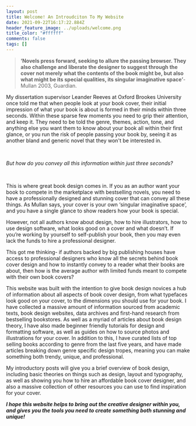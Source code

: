```yaml
---
layout: post
title: Welcome! An Introudciton To My Website
date: 2021-09-22T16:17:22.884Z
header_feature_image: ../uploads/welcome.png
title_color: "#ffffff"
comments: false
tags: []
---
```

<!--StartFragment-->

> **‘Novels press forward, seeking to allure the passing browser. They also challenge and liberate the designer to suggest through the cover not merely what the contents of the book might be, but also what might be its special qualities, its singular imaginative space’**- Mullan 2003, Guardian. 



My dissertation supervisor Leander Reeves at Oxford Brookes University once told me that when people look at  your book cover, their initial impression of what your book is about is formed in their minds within three seconds. Within these sparse few moments you need to grip their attention, and keep it. They need to be told the genre, themes, action, tone, and anything else you want them to know about your book all within their first glance, or you run the risk of people passing your book by, seeing it as another bland and generic novel that they won't be interested in. 

 

*But how do you convey all this information within just three seconds?*

 

This is where great book design comes in. If you as an author want your book to compete in the marketplace with bestselling novels, you need to have a professionally designed and stunning cover that can convey all these things. As Mullan says, your cover is your own ‘singular imaginative space’, and you have a single glance to show readers how your book is special.

However, not all authors know about design, how to hire illustrators, how to use design software, what looks good on a cover and what doesn’t. If you’re working by yourself to self-publish your book, then you may even lack the funds to hire a professional designer. 

This got me thinking- if authors backed by big publishing houses have access to professional designers who know all the secrets behind book cover design and how to instantly convey to a reader what their books are about, then how is the average author with limited funds meant to compete with their own book covers? 

This website was built with the intention to give book design novices a hub of information about all aspects of book cover design, from what typefaces look good on your cover, to the dimensions you should use for your book. I have collected a massive amount of information sourced from academic texts, book design websites, data archives and first-hand research from bestselling bookstores. As well as a myriad of articles about book design theory, I have also made beginner friendly tutorials for design and formatting software, as well as guides on how to source photos and illustrations for your cover. In addition to this, I have curated lists of top selling books according to genre from the last five years, and have made articles breaking down genre specific design tropes, meaning you can make something both trendy, unique, and professional. 

My introductory posts will give you a brief overview of book design, including basic theories on things such as design, layout and typography, as well as showing you how to hire an affordable book cover designer, and also a massive collection of other resources you can use to find inspiration for your cover. 



***I hope this website helps to bring out the creative designer within you, and gives you the tools you need to create something both stunning and unique!***

 

<!--EndFragment-->